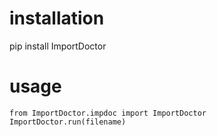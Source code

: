 # installation
pip install ImportDoctor
# usage
`from ImportDoctor.impdoc import ImportDoctor`
`ImportDoctor.run(filename)`
